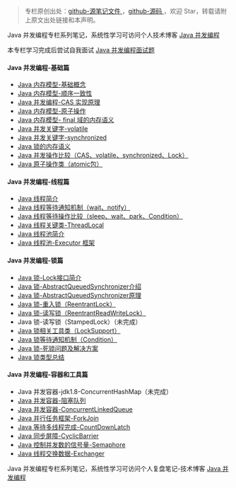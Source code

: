 > 专栏原创出处：[github-源笔记文件 ](https://github.com/GourdErwa/review-notes/tree/master/language/java-concurrency) ，[github-源码 ](https://github.com/GourdErwa/java-advanced/tree/master/java-concurrency)，欢迎 Star，转载请附上原文出处链接和本声明。

Java 并发编程专栏系列笔记，系统性学习可访问个人技术博客 [Java 并发编程](https://review-notes.top/language/java-concurrency/)

本专栏学习完成后尝试自我面试 [Java 并发编程面试题](https://gourderwa.blog.csdn.net/article/details/103742102)

#### Java 并发编程-基础篇
- [Java 内存模型-基础概念 ](https://gourderwa.blog.csdn.net/article/details/103408907)
- [Java 内存模型-顺序一致性 ](https://gourderwa.blog.csdn.net/article/details/103409054)
- [Java 并发编程-CAS 实现原理 ](https://gourderwa.blog.csdn.net/article/details/103590975)
- [Java 内存模型-原子操作 ](https://gourderwa.blog.csdn.net/article/details/103590976)
- [Java 内存模型- final 域的内存语义 ](https://gourderwa.blog.csdn.net/article/details/103438367)
- [Java 并发关键字-volatile](https://gourderwa.blog.csdn.net/article/details/103590981)
- [Java 并发关键字-synchronized](https://gourderwa.blog.csdn.net/article/details/103590985)
- [Java 锁的内存语义 ](https://gourderwa.blog.csdn.net/article/details/103590987)
- [Java 并发操作比较（CAS、volatile、synchronized、Lock）](https://gourderwa.blog.csdn.net/article/details/103590989)
- [Java 原子操作类（atomic包）](https://gourderwa.blog.csdn.net/article/details/103655219)

#### Java 并发编程-线程篇
- [Java 线程简介 ](https://gourderwa.blog.csdn.net/article/details/103619448)
- [Java 线程等待通知机制（wait、notify）](https://gourderwa.blog.csdn.net/article/details/103619528)
- [Java 线程等待操作比较（sleep、wait、park、Condition）](https://gourderwa.blog.csdn.net/article/details/103701793)
- [Java 线程关键类-ThreadLocal](https://gourderwa.blog.csdn.net/article/details/103636811)
- [Java 线程池简介 ](https://gourderwa.blog.csdn.net/article/details/103636830)
- [Java 线程池-Executor 框架 ](https://gourderwa.blog.csdn.net/article/details/103653384)

#### Java 并发编程-锁篇
- [Java 锁-Lock接口简介](https://gourderwa.blog.csdn.net/article/details/103670992)
- [Java 锁-AbstractQueuedSynchronizer介绍](https://gourderwa.blog.csdn.net/article/details/103671031)
- [Java 锁-AbstractQueuedSynchronizer原理](https://gourderwa.blog.csdn.net/article/details/103685083)
- [Java 锁-重入锁（ReentrantLock）](https://gourderwa.blog.csdn.net/article/details/103685111)
- [Java 锁-读写锁（ReentrantReadWriteLock）](https://gourderwa.blog.csdn.net/article/details/103688286)
- Java 锁-读写锁（StampedLock）（未完成）
- [Java 锁相关工具类（LockSupport）](https://gourderwa.blog.csdn.net/article/details/103698199)
- [Java 锁等待通知机制（Condition）](https://gourderwa.blog.csdn.net/article/details/103701747)
- [Java 锁-死锁问题及解决方案 ](https://gourderwa.blog.csdn.net/article/details/103590991)
- [Java 锁类型总结 ](https://gourderwa.blog.csdn.net/article/details/103590994)

#### Java 并发编程-容器和工具篇
- Java 并发容器-jdk1.8-ConcurrentHashMap（未完成）
- [Java 并发容器-阻塞队列](https://gourderwa.blog.csdn.net/article/details/103735347)
- [Java 并发容器-ConcurrentLinkedQueue](https://gourderwa.blog.csdn.net/article/details/103735326)
- [Java 并行任务框架-ForkJoin](https://gourderwa.blog.csdn.net/article/details/103745243)
- [Java 等待多线程完成-CountDownLatch](https://gourderwa.blog.csdn.net/article/details/103726642)
- [Java 同步屏障-CyclicBarrier](https://gourderwa.blog.csdn.net/article/details/103726669)
- [Java 控制并发数的信号量-Semaphore](https://gourderwa.blog.csdn.net/article/details/103726711)
- [Java 线程交换数据-Exchanger](https://gourderwa.blog.csdn.net/article/details/103726701)

Java 并发编程专栏系列笔记，系统性学习可访问个人复盘笔记-技术博客 [Java 并发编程](https://review-notes.top/language/java-concurrency/)